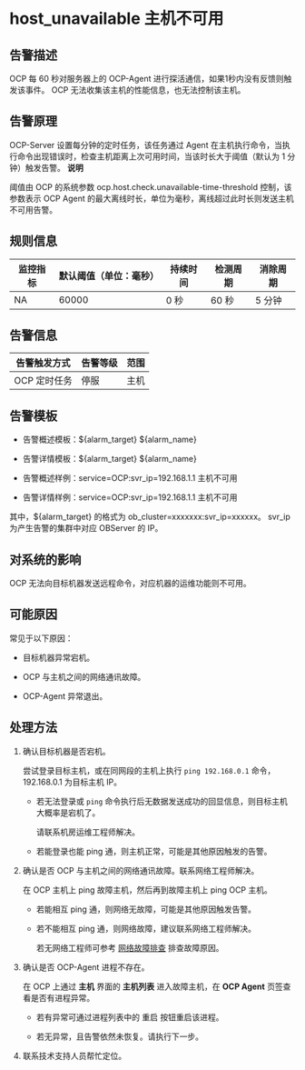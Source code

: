 host_unavailable 主机不可用 
===========================================



**告警描述** 
-----------------------------

OCP 每 60 秒对服务器上的 OCP-Agent 进行探活通信，如果1秒内没有反馈则触发该事件。 OCP 无法收集该主机的性能信息，也无法控制该主机。

告警原理 
-------------------------

OCP-Server 设置每分钟的定时任务，该任务通过 Agent 在主机执行命令，当执行命令出现错误时，检查主机距离上次可用时间，当该时长大于阈值（默认为 1 分钟）触发告警。
**说明**



阈值由 OCP 的系统参数 ocp.host.check.unavailable-time-threshold 控制，该参数表示 OCP Agent 的最大离线时长，单位为毫秒，离线超过此时长则发送主机不可用告警。

**规则信息** 
-----------------------------



| 监控指标 | 默认阈值（单位：毫秒） | 持续时间 | 检测周期 | 消除周期 |
|------|-------------|------|------|------|
| NA   | 60000       | 0 秒  | 60 秒 | 5 分钟 |



**告警信息** 
-----------------------------



|  告警触发方式  | 告警等级 | 范围 |
|----------|------|----|
| OCP 定时任务 | 停服   | 主机 |



**告警模板** 
-----------------------------

* 告警概述模板：${alarm_target} ${alarm_name}

  

* 告警详情模板：${alarm_target} ${alarm_name}

  

* 告警概述样例：service=OCP:svr_ip=192.168.1.1 主机不可用

  

* 告警详情样例：service=OCP:svr_ip=192.168.1.1 主机不可用

  




其中，${alarm_target} 的格式为 ob_cluster=xxxxxxx:svr_ip=xxxxxx。 svr_ip 为产生告警的集群中对应 OBServer 的 IP。

**对系统的影响** 
-------------------------------

OCP 无法向目标机器发送远程命令，对应机器的运维功能则不可用。

**可能原因** 
-----------------------------

常见于以下原因：

* 目标机器异常宕机。

  

* OCP 与主机之间的网络通讯故障。

  

* OCP-Agent 异常退出。

  




**处理方法** 
-----------------------------

1. 确认目标机器是否宕机。

   尝试登录目标主机，或在同网段的主机上执行 `ping 192.168.0.1` 命令， 192.168.0.1 为目标主机 IP。
   * 若无法登录或 `ping` 命令执行后无数据发送成功的回显信息，则目标主机大概率是宕机了。

     请联系机房运维工程师解决。
     
   
   * 若能登录也能 ping 通，则主机正常，可能是其他原因触发的告警。

     
   

   

2. 确认是否 OCP 与主机之间的网络通讯故障。联系网络工程师解决。

   在 OCP 主机上 ping 故障主机，然后再到故障主机上 ping OCP 主机。
   * 若能相互 ping 通，则网络无故障，可能是其他原因触发告警。

     
   
   * 若不能相互 ping 通，则网络故障，建议联系网络工程师解决。

     若无网络工程师可参考 [网络故障排查](../4.alarm-appendix/6.network-troubleshooting.md) 排查故障原因。
     
   

   

3. 确认是否 OCP-Agent 进程不存在。

   在 OCP 上通过 **主机** 界面的 **主机列表** 进入故障主机，在 **OCP Agent** 页签查看是否有进程异常。
   * 若有异常可通过进程列表中的 重启 按钮重启该进程。
     
   
   * 若无异常，且告警依然未恢复。请执行下一步。

     
   

   

4. 联系技术支持人员帮忙定位。

   



